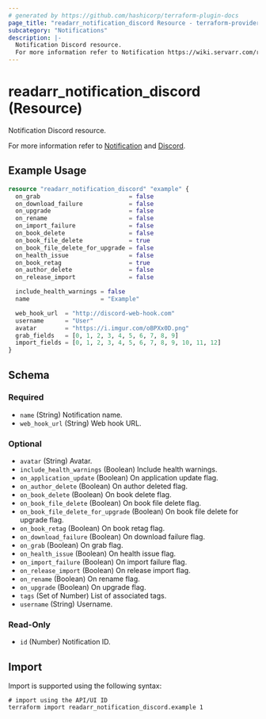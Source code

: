 ```yaml
---
# generated by https://github.com/hashicorp/terraform-plugin-docs
page_title: "readarr_notification_discord Resource - terraform-provider-readarr"
subcategory: "Notifications"
description: |-
  Notification Discord resource.
  For more information refer to Notification https://wiki.servarr.com/readarr/settings#connect and Discord https://wiki.servarr.com/readarr/supported#discord.
---
```


# readarr_notification_discord (Resource)

<!-- subcategory:Notifications -->Notification Discord resource.
For more information refer to [Notification](https://wiki.servarr.com/readarr/settings#connect) and [Discord](https://wiki.servarr.com/readarr/supported#discord).

## Example Usage

```terraform
resource "readarr_notification_discord" "example" {
  on_grab                         = false
  on_download_failure             = false
  on_upgrade                      = false
  on_rename                       = false
  on_import_failure               = false
  on_book_delete                  = false
  on_book_file_delete             = true
  on_book_file_delete_for_upgrade = false
  on_health_issue                 = false
  on_book_retag                   = true
  on_author_delete                = false
  on_release_import               = false

  include_health_warnings = false
  name                    = "Example"

  web_hook_url  = "http://discord-web-hook.com"
  username      = "User"
  avatar        = "https://i.imgur.com/oBPXx0D.png"
  grab_fields   = [0, 1, 2, 3, 4, 5, 6, 7, 8, 9]
  import_fields = [0, 1, 2, 3, 4, 5, 6, 7, 8, 9, 10, 11, 12]
}
```

<!-- schema generated by tfplugindocs -->
## Schema

### Required

- `name` (String) Notification name.
- `web_hook_url` (String) Web hook URL.

### Optional

- `avatar` (String) Avatar.
- `include_health_warnings` (Boolean) Include health warnings.
- `on_application_update` (Boolean) On application update flag.
- `on_author_delete` (Boolean) On author deleted flag.
- `on_book_delete` (Boolean) On book delete flag.
- `on_book_file_delete` (Boolean) On book file delete flag.
- `on_book_file_delete_for_upgrade` (Boolean) On book file delete for upgrade flag.
- `on_book_retag` (Boolean) On book retag flag.
- `on_download_failure` (Boolean) On download failure flag.
- `on_grab` (Boolean) On grab flag.
- `on_health_issue` (Boolean) On health issue flag.
- `on_import_failure` (Boolean) On import failure flag.
- `on_release_import` (Boolean) On release import flag.
- `on_rename` (Boolean) On rename flag.
- `on_upgrade` (Boolean) On upgrade flag.
- `tags` (Set of Number) List of associated tags.
- `username` (String) Username.

### Read-Only

- `id` (Number) Notification ID.

## Import

Import is supported using the following syntax:

```shell
# import using the API/UI ID
terraform import readarr_notification_discord.example 1
```
